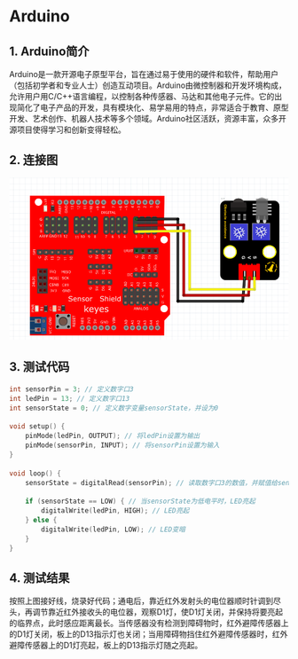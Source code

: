 # Arduino


## 1. Arduino简介  

Arduino是一款开源电子原型平台，旨在通过易于使用的硬件和软件，帮助用户（包括初学者和专业人士）创造互动项目。Arduino由微控制器和开发环境构成，允许用户用C/C++语言编程，以控制各种传感器、马达和其他电子元件。它的出现简化了电子产品的开发，具有模块化、易学易用的特点，非常适合于教育、原型开发、艺术创作、机器人技术等多个领域。Arduino社区活跃，资源丰富，众多开源项目使得学习和创新变得轻松。  

## 2. 连接图  

![](media/9f2e3f3d8d6eeba2dbb13146f7e276cf.png)  

## 3. 测试代码  

```cpp  
int sensorPin = 3; // 定义数字口3  
int ledPin = 13; // 定义数字口13  
int sensorState = 0; // 定义数字变量sensorState，并设为0  

void setup() {  
    pinMode(ledPin, OUTPUT); // 将ledPin设置为输出  
    pinMode(sensorPin, INPUT); // 将sensorPin设置为输入  
}  

void loop() {  
    sensorState = digitalRead(sensorPin); // 读取数字口3的数值，并赋值给sensorState  

    if (sensorState == LOW) { // 当sensorState为低电平时，LED亮起  
        digitalWrite(ledPin, HIGH); // LED亮起  
    } else {  
        digitalWrite(ledPin, LOW); // LED变暗  
    }  
}  
```  

## 4. 测试结果  

按照上图接好线，烧录好代码；通电后，靠近红外发射头的电位器顺时针调到尽头，再调节靠近红外接收头的电位器，观察D1灯，使D1灯关闭，并保持将要亮起的临界点，此时感应距离最长。当传感器没有检测到障碍物时，红外避障传感器上的D1灯关闭，板上的D13指示灯也关闭；当用障碍物挡住红外避障传感器时，红外避障传感器上的D1灯亮起，板上的D13指示灯随之亮起。




